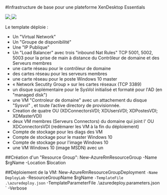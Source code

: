 #Infrastructure de base pour une plateforme XenDesktop Essentials 

<a href="https://portal.azure.com/#create/Microsoft.Template/uri/https%3A%2F%2Fraw.githubusercontent.com%2FPierre-Chesne%2Fazure%2Fmaster%2Fazure-quickstart-templates%2F104-XD%2Fazuredeploy.json" target="_blank">
    <img src="http://azuredeploy.net/deploybutton.png"/>
</a>
<a href="http://armviz.io/#/?load=https%3A%2F%2Fraw.githubusercontent.com%2FPierre-Chesne%2Fazure%2Fmaster%2Fazure-quickstart-templates%2F104-XD%2Fazuredeploy.json" target="_blank">
    <img src="http://armviz.io/visualizebutton.png"/>
</a>


Le template déploie :
- Un "Virtual Network"
- Un "Groupe de disponibilité"
- Une "IP Publique"
- Un "Load Balancer" avec trois "inbound Nat Rules" TCP 5001, 5002, 5003 pour la prise de main à distance du Contrôleur de domaine et des Serveurs membres
- une carte réseau pour le contrôleur de domaine
- des cartes réseau pour les serveurs membres
- une carte réseau pour le poste Windows 10 master
- « Network Secutity Group » sur les cartes réseaux (TCP 3389) 
- un disque suplémentaire pour le SysVol initialisé et formaté pour l'AD (en "managed disk")
- une VM "Controleur de domaine" avec un attachement du disque "Sysvol" , et toute l’active directory de provisionnée.
- Creation de quatre OU (XDConnectorsVDI; XDUsersVDI; XDPostesVDI; XDMasterVDI)
- deux VM membres (Serveurs Connectors) du domaine qui joint l' OU XDConnectorsVDI (redémarer les VM à la fin du déploiement)
- Compte de stockage pour les diags des VM
- Compte de stockage pour le master Windows 10
- Compte de stockage pour l'image Windows 10
- une VM Windows 10 (image MSDN) avec un



##Création d'un "Resource Group":
New-AzureRmResourceGroup -Name $rgName -Location $location 


##Déploiement de la VM:
New-AzureRmResourceGroupDeployment `
-Name DeployLab `
-ResourceGroupName $rgName `
-TemplateFile .\azuredeploy.json `
-TemplateParameterFile .\azuredeploy.parameters.json `
-Verbose

